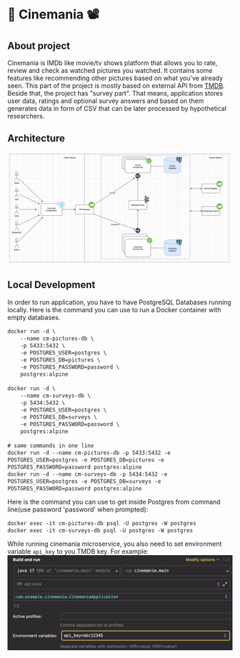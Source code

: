 # 🎥 Cinemania 📽

## About project

Cinemania is IMDb like movie/tv shows platform that allows you to rate, review and check as watched pictures you watched. It contains some features like recommending other pictures based on what you've already seen. This part of the project is mostly based on external API from [TMDB](https://www.themoviedb.org/?language=pl). Beside that, the project has "survey part". That means, application stores user data, ratings and optional survey answers and based on them generates data in form of CSV that can be later processed by hypothetical researchers.

## Architecture

![architecture](./assets/cinemania-architecture.png)

## Local Development

In order to run application, you have to have PostgreSQL Databases running locally.
Here is the command you can use to run a Docker container with empty databases.
```shell
docker run -d \
    --name cm-pictures-db \
    -p 5433:5432 \
    -e POSTGRES_USER=postgres \
    -e POSTGRES_DB=pictures \
    -e POSTGRES_PASSWORD=password \
    postgres:alpine
    
docker run -d \
    --name cm-surveys-db \
    -p 5434:5432 \
    -e POSTGRES_USER=postgres \
    -e POSTGRES_DB=surveys \
    -e POSTGRES_PASSWORD=password \
    postgres:alpine

# same commands in one line
docker run -d --name cm-pictures-db -p 5433:5432 -e POSTGRES_USER=postgres -e POSTGRES_DB=pictures -e POSTGRES_PASSWORD=password postgres:alpine
docker run -d --name cm-surveys-db -p 5434:5432 -e POSTGRES_USER=postgres -e POSTGRES_DB=surveys -e POSTGRES_PASSWORD=password postgres:alpine

```

Here is the command you can use to get inside Postgres from command line(use password 'password' when prompted):
```shell
docker exec -it cm-pictures-db psql -U postgres -W postgres
docker exec -it cm-surveys-db psql -U postgres -W postgres
```

While running cinemania microservice, you also need to set environment variable `api_key` to you TMDB key. For example:
![env-vars](./assets/env-variables.png)
